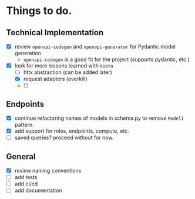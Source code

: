# Things to do.

## Technical Implementation

- [x] review `openapi-codegen` and `openapi-generator` for Pydantic model generation
	- `openapi-codegen` is a good fit for the project (supports pydantic, etc.)
- [x] look for more lessons learned with `kiota`
	- [ ] httx abstraction (can be added later)
	- [x] request adapters (overkill)
	- [ ] 

## Endpoints
- [x] continue refactoring names of models in schema.py to remove `Model1` pattern.
- [x] add support for roles, endpoints, compute, etc.
- [ ] saved queries? proceed without for now. 

## General

- [x] review naming conventions 
- [ ] add tests
- [ ] add ci/cd
- [ ] add documentation
